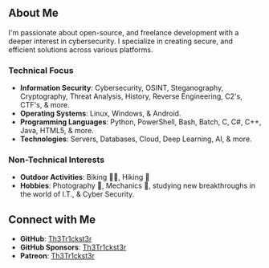 ## About Me

I'm passionate about open-source, and freelance development with a deeper interest in cybersecurity. I specialize in creating secure, and efficient solutions across various platforms.

### Technical Focus

- **Information Security**: Cybersecurity, OSINT, Steganography, Cryptography, Threat Analysis, History, Reverse Engineering, C2's, CTF's, & more.
- **Operating Systems**: Linux, Windows, & Android.
- **Programming Languages**: Python, PowerShell, Bash, Batch, C, C#, C++, Java, HTML5, & more.
- **Technologies**: Servers, Databases, Cloud, Deep Learning, AI, & more.

### Non-Technical Interests

- **Outdoor Activities**: Biking 🚴‍♂️, Hiking 🥾
- **Hobbies**: Photography 📸, Mechanics 🚛, studying new breakthroughs in the world of I.T., & Cyber Security.

## Connect with Me

- **GitHub**: [Th3Tr1ckst3r](https://github.com/Th3Tr1ckst3r)
- **GitHub Sponsors**: [Th3Tr1ckst3r](https://github.com/sponsors/Th3Tr1ckst3r)
- **Patreon**: [Th3Tr1ckst3r](https://www.patreon.com/Th3Tr1ckst3r)
